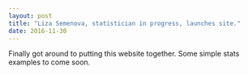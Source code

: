 ```yaml
---
layout: post
title: "Liza Semenova, statistician in progress, launches site."
date: 2016-11-30
---
```


Finally got around to putting this website together. Some simple stats examples to come soon.
